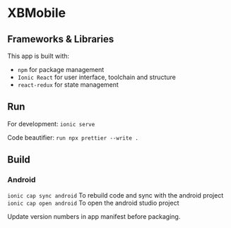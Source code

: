 # XBMobile

## Frameworks & Libraries

This app is built with:
* `npm` for package management
* `Ionic React` for user interface, toolchain and structure
* `react-redux` for state management


## Run
For development: `ionic serve`

Code beautifier: `run npx prettier --write .`

## Build

### Android

`ionic cap sync android` To rebuild code and sync with the android project
`ionic cap open android` To open the android studio project

Update version numbers in app manifest before packaging.
